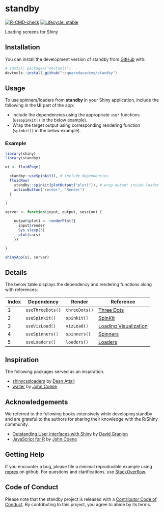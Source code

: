 
<!-- README.md is generated from README.Rmd. Please edit that file -->

# standby

<!-- badges: start -->

[![R-CMD-check](https://github.com/rsquaredacademy/standby/actions/workflows/R-CMD-check.yaml/badge.svg)](https://github.com/rsquaredacademy/standby/actions/workflows/R-CMD-check.yaml)
[![Lifecycle:
stable](https://img.shields.io/badge/lifecycle-stable-brightgreen.svg)](https://lifecycle.r-lib.org/articles/stages.html#stable)
<!-- badges: end -->

Loading screens for Shiny

## Installation

You can install the development version of standby from
[GitHub](https://github.com/) with:

``` r
# install.packages("devtools")
devtools::install_github("rsquaredacademy/standby")
```

## Usage

To use spinners/loaders from **standby** in your Shiny application,
include the following in the **UI** part of the app:

-   Include the dependencies using the appropriate `use*` functions
    (`useSpinkit()` in the below example).
-   Wrap the target output using corresponding rendering function
    (`spinkit()` in the below example).

### Example

``` r
library(shiny)
library(standby)

ui <- fluidPage(

  standby::useSpinkit(), # include dependencies
  fluidRow(
    standby::spinkit(plotOutput("plot1")), # wrap output inside loader
    actionButton("render", "Render")
  )

)

server <- function(input, output, session) {

    output$plot1 <- renderPlot({
      input$render
      Sys.sleep(3)
      plot(cars)
    })

}

shinyApp(ui, server)
```

## Details

The below table displays the dependency and rendering functions along
with references:

| Index | Dependency       | Render        | Reference                                                                |
|-------|------------------|---------------|--------------------------------------------------------------------------|
| 1     | `useThreeDots()` | `threeDots()` | [Three Dots](https://github.com/nzbin/three-dots)                        |
| 2     | `useSpinkit()`   | `spinkit()`   | [SpinKit](https://github.com/tobiasahlin/SpinKit)                        |
| 3     | `useVizLoad()`   | `vizLoad()`   | [Loading Visualization](https://github.com/RIDICS/Loading-Visualization) |
| 4     | `useSpinners()`  | `spinners()`  | [Spinners](https://github.com/lukehaas/css-loaders)                      |
| 5     | `useLoaders()`   | `loaders()`   | [Loaders](https://github.com/raphaelfabeni/css-loader)                   |

## Inspiration

The following packages served as an inspiration.

-   [shinycssloaders](https://github.com/daattali/shinycssloaders) by
    [Dean Attali](https://attalitech.com/)
-   [waiter](https://github.com/JohnCoene/waiter) by [John
    Coene](https://john-coene.com/)

## Acknowledgements

We referred to the following books extensively while developing standby
and are grateful to the authors for sharing their knowledge with the
R/Shiny community:

-   [Outstanding User Interfaces with
    Shiny](https://unleash-shiny.rinterface.com/index.html) by [David
    Granjon](https://divadnojnarg.github.io/)
-   [JavaScript for R](https://book.javascript-for-r.com/) by [John
    Coene](https://john-coene.com/)

## Getting Help

If you encounter a bug, please file a minimal reproducible example using
[reprex](https://reprex.tidyverse.org/index.html) on github. For
questions and clarifications, use
[StackOverflow](https://stackoverflow.com/).

## Code of Conduct

Please note that the standby project is released with a [Contributor
Code of
Conduct](https://contributor-covenant.org/version/2/1/CODE_OF_CONDUCT.html).
By contributing to this project, you agree to abide by its terms.
